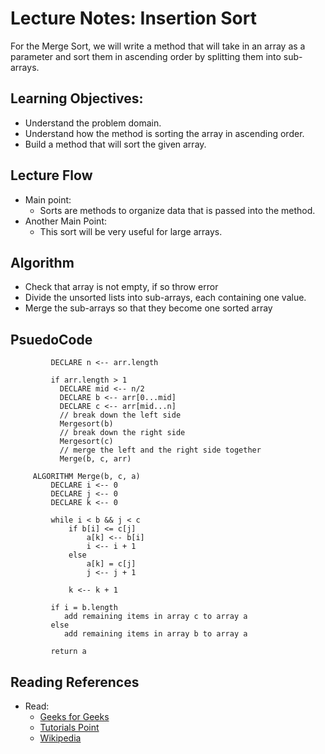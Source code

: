 # Lecture Notes: Insertion Sort

For the Merge Sort, we will write a method that will take in an array as a parameter and sort them in ascending order by 
splitting them into sub-arrays.

## Learning Objectives:

- Understand the problem domain.
- Understand how the method is sorting the array in ascending order.
- Build a method that will sort the given array.

## Lecture Flow

- Main point:
  - Sorts are methods to organize data that is passed into the method. 
- Another Main Point:
  - This sort will be very useful for large arrays. 
  
## Algorithm

- Check that array is not empty, if so throw error
- Divide the unsorted lists into sub-arrays, each containing one value. 
- Merge the sub-arrays so that they become one sorted array

## PsuedoCode


```  ALGORITHM Mergesort(arr)
         DECLARE n <-- arr.length
                
         if arr.length > 1
           DECLARE mid <-- n/2
           DECLARE b <-- arr[0...mid]
           DECLARE c <-- arr[mid...n]
           // break down the left side
           Mergesort(b)
           // break down the right side
           Mergesort(c)
           // merge the left and the right side together
           Merge(b, c, arr)
     
     ALGORITHM Merge(b, c, a)
         DECLARE i <-- 0
         DECLARE j <-- 0
         DECLARE k <-- 0
     
         while i < b && j < c
             if b[i] <= c[j]
                 a[k] <-- b[i]
                 i <-- i + 1
             else
                 a[k] = c[j]
                 j <-- j + 1
                 
             k <-- k + 1
     
         if i = b.length
            add remaining items in array c to array a
         else
            add remaining items in array b to array a
            
         return a

```


## Reading References

- Read:
  - [Geeks for Geeks](https://www.geeksforgeeks.org/merge-sort/)
  - [Tutorials Point](https://www.tutorialspoint.com/data_structures_algorithms/merge_sort_algorithm.htm)
  - [Wikipedia](https://en.wikipedia.org/wiki/Merge_sort)